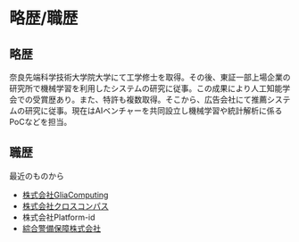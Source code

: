 # 略歴/職歴

## 略歴

奈良先端科学技術大学院大学にて工学修士を取得。その後、東証一部上場企業の研究所で機械学習を利用したシステムの研究に従事。この成果により人工知能学会での受賞歴あり。また、特許も複数取得。そこから、広告会社にて推薦システムの研究に従事。現在はAIベンチャーを共同設立し機械学習や統計解析に係るPoCなどを担当。

## 職歴

最近のものから

- [株式会社GliaComputing](https://www.glia-computing.com/)
- [株式会社クロスコンパス](https://www.cross-compass.com/)
- 株式会社Platform-id
- [綜合警備保障株式会社](https://www.alsok.co.jp/)
